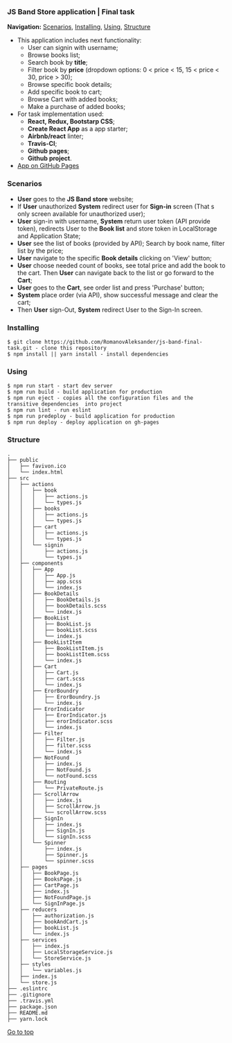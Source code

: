 ### JS Band Store application | Final task
**Navigation:**
[Scenarios](https://github.com/RomanovAleksander/js-band-final-task#scenarios), 
[Installing](https://github.com/RomanovAleksander/js-band-final-task#installing),
[Using](https://github.com/RomanovAleksander/js-band-final-task#using),
[Structure](https://github.com/RomanovAleksander/js-band-final-task#structure)

* This application includes next functionality:
  * User can signin with username;
  * Browse books list;
  * Search book by **title**;
  * Filter book by **price** (dropdown options: 0 < price < 15, 15 < price < 30, price > 30);
  * Browse specific book details;
  * Add specific book to cart;
  * Browse Cart with added books;
  * Make a purchase of added books;
* For task implementation used:
  * **React, Redux, Bootstarp CSS**;
  * **Create React App** as a app starter;
  * **Airbnb/react** linter;
  * **Travis-CI**;
  * **Github pages**;
  * **Github project**.
* [App on GitHub Pages](https://romanovaleksander.github.io/js-band-final-task/)

### Scenarios
* **User** goes to the **JS Band store** website;
* If **User** unauthorized **System** redirect user for **Sign-in** screen (That s only screen available for unauthorized user);
* **User** sign-in with username, **System** return user token (API provide token), redirects User to the **Book list** and store token in LocalStorage and Application State;
* **User** see the list of books (provided by API); Search by book name, filter list by the price;
* **User** navigate to the specific **Book details** clicking on 'View' button;
* **User** choose needed count of books, see total price and add the book to the cart. Then **User** can navigate back to the list or go forward to the **Cart**;
* **User** goes to the **Cart**, see order list and press 'Purchase' button;
* **System** place order (via API), show successful message and clear the cart;
* Then **User** sign-Out, **System** redirect User to the Sign-In screen.

### Installing
```
$ git clone https://github.com/RomanovAleksander/js-band-final-task.git - clone this repository
$ npm install || yarn install - install dependencies
```

### Using
```
$ npm run start - start dev server
$ npm run build - build application for production
$ npm run eject - copies all the configuration files and the transitive dependencies  into project
$ npm run lint - run eslint 
$ npm run predeploy - build application for production
$ npm run deploy - deploy application on gh-pages
```

### Structure
```
.
├── public
│   ├── favivon.ico
│   └── index.html
├── src                    
│   ├── actions
│   │   ├── book
│   │   │   ├── actions.js
│   │   │   └── types.js
│   │   ├── books
│   │   │   ├── actions.js
│   │   │   └── types.js
│   │   ├── cart
│   │   │   ├── actions.js
│   │   │   └── types.js
│   │   └── signin
│   │       ├── actions.js
│   │       └── types.js
│   ├── components
│   │   ├── App
│   │   │   ├── App.js
│   │   │   ├── app.scss
│   │   │   └── index.js
│   │   ├── BookDetails
│   │   │   ├── BookDetails.js
│   │   │   ├── bookDetails.scss
│   │   │   └── index.js
│   │   ├── BookList
│   │   │   ├── BookList.js
│   │   │   ├── bookList.scss
│   │   │   └── index.js
│   │   ├── BookListItem
│   │   │   ├── BookListItem.js
│   │   │   ├── bookListItem.scss
│   │   │   └── index.js
│   │   ├── Cart
│   │   │   ├── Cart.js
│   │   │   ├── cart.scss
│   │   │   └── index.js
│   │   ├── ErorBoundry
│   │   │   ├── ErorBoundry.js
│   │   │   └── index.js
│   │   ├── ErorIndicator
│   │   │   ├── ErorIndicator.js
│   │   │   ├── erorIndicator.scss
│   │   │   └── index.js
│   │   ├── Filter
│   │   │   ├── Filter.js
│   │   │   ├── filter.scss
│   │   │   └── index.js
│   │   ├── NotFound
│   │   │   ├── index.js
│   │   │   ├── NotFound.js
│   │   │   └── notFound.scss
│   │   ├── Routing
│   │   │   └── PrivateRoute.js
│   │   ├── ScrollArrow
│   │   │   ├── index.js
│   │   │   ├── ScrollArrow.js
│   │   │   └── scrollArrow.scss
│   │   ├── SignIn
│   │   │   ├── index.js
│   │   │   ├── SignIn.js
│   │   │   └── signIn.scss
│   │   └── Spinner
│   │       ├── index.js
│   │       ├── Spinner.js
│   │       └── spinner.scss
│   ├── pages
│   │   ├── BookPage.js
│   │   ├── BooksPage.js
│   │   ├── CartPage.js
│   │   ├── index.js
│   │   ├── NotFoundPage.js
│   │   └── SignInPage.js
│   ├── reducers
│   │   ├── authorization.js
│   │   ├── bookAndCart.js
│   │   ├── bookList.js
│   │   └── index.js
│   ├── services
│   │   ├── index.js
│   │   ├── LocalStorageService.js
│   │   └── StoreService.js
│   ├── styles
│   │   └── variables.js
│   ├── index.js
│   └── store.js
├── .eslintrc
├── .gitignore 
├── .travis.yml
├── package.json
├── README.md
├── yarn.lock
```
[Go to top](https://github.com/RomanovAleksander/js-band-final-task#js-band-store-application--final-task)
